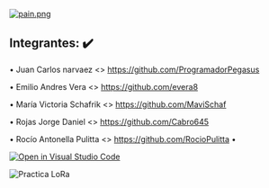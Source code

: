 [![pain.png](https://i.postimg.cc/CKg4SY1J/pain.png)](https://postimg.cc/gxghHC36)


Integrantes: ✔️
-----------------------------------------------------------------------------

• Juan Carlos narvaez <> https://github.com/ProgramadorPegasus

• Emilio Andres Vera <> https://github.com/evera8

• María Victoria Schafrik <> https://github.com/MaviSchaf

• Rojas Jorge Daniel <> https://github.com/Cabro645

• Rocío Antonella Pulitta <> https://github.com/RocioPulitta •



[![Open in Visual Studio Code](https://classroom.github.com/assets/open-in-vscode-c66648af7eb3fe8bc4f294546bfd86ef473780cde1dea487d3c4ff354943c9ae.svg)](https://classroom.github.com/online_ide?assignment_repo_id=9027849&assignment_repo_type=AssignmentRepo)

![Practica LoRa](https://user-images.githubusercontent.com/105946879/199114415-0444a5e1-7b26-495b-994a-0667e4d0a342.png)
